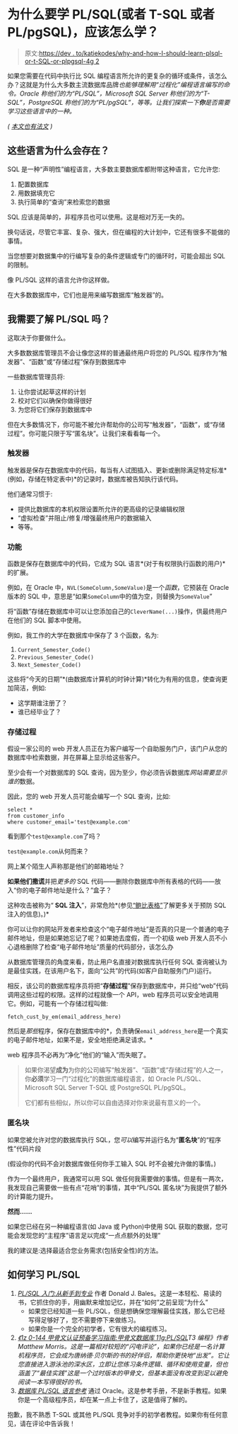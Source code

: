 # 为什么要学 PL/SQL(或者 T-SQL 或者 PL/pgSQL)，应该怎么学？

> 原文:[https://dev . to/katiekodes/why-and-how-I-should-learn-plsql-or-t-SQL-or-plpgsql-4g 2](https://dev.to/katiekodes/why-and-how-should-i-learn-plsql-or-t-sql-or-plpgsql-4g2)

如果您需要在代码中执行比 SQL 编程语言所允许的更复杂的循环或条件，该怎么办？这就是为什么大多数主流数据库品牌*也能够理解用“过程化”编程语言编写的命令。Oracle 称他们的为“PL/SQL”，Microsoft SQL Server 称他们的为“T-SQL”，PostgreSQL 称他们的为“PL/pgSQL”，等等。让我们探索一下**你**是否需要学习这些语言中的一种。*

*( [本文也有法文](https://dev.to/katiekodes/pourquoi---et-comment---apprendre-plsql-t-sqlplpgsql-4bhj) )*

## [](#why-do-these-languages-exist)这些语言为什么会存在？

SQL 是一种“声明性”编程语言，大多数主要数据库都附带这种语言，它允许您:

1.  配置数据库
2.  用数据填充它
3.  执行简单的“查询”来检索您的数据

SQL 应该是简单的，非程序员也可以使用。这是相对万无一失的。

换句话说，尽管它丰富、复杂、强大，但在编程的大计划中，它还有很多不能做的事情。

当您想要对数据集中的行编写复杂的条件逻辑或专门的循环时，可能会超出 SQL 的限制。

像 PL/SQL 这样的语言允许你这样做。

在大多数数据库中，它们也是用来编写数据库“触发器”的。

## [](#do-i-need-know-plsql)我需要了解 PL/SQL 吗？

这取决于你要做什么。

大多数数据库管理员不会让像您这样的普通最终用户将您的 PL/SQL 程序作为“触发器”、“函数”或“存储过程”保存到数据库中

一些数据库管理员将:

1.  让你尝试起草这样的计划
2.  校对它们以确保你做得很好
3.  为您将它们保存到数据库中

但在大多数情况下，你可能不被允许帮助你的公司写“触发器”，“函数”，或“存储过程”。你可能只限于写“匿名块”。让我们来看看每一个。

### [](#triggers)触发器

触发器是保存在数据库中的代码，每当有人试图插入、更新或删除满足特定标准*(例如，存储在特定表中)*的记录时，数据库被告知执行该代码。

他们通常习惯于:

*   提供比数据库的本机权限设置所允许的更高级的记录编辑权限
*   “虚拟检查”并阻止/修复/增强最终用户的数据输入
*   等等。

### [](#functions)功能

函数是保存在数据库中的代码，它成为 SQL 语言*(对于有权限执行函数的用户)*的扩展。

例如，在 Oracle 中，`NVL(SomeColumn,SomeValue)`是一个*函数*，它预装在 Oracle 版本的 SQL 中，意思是“如果`SomeColumn`中的值为空，则替换为`SomeValue`”

将“函数”存储在数据库中可以让您添加自己的`CleverName(...)`操作，供最终用户在他们的 SQL 脚本中使用。

例如，我工作的大学在数据库中保存了 3 个函数，名为:

1.  `Current_Semester_Code()`
2.  `Previous_Semester_Code()`
3.  `Next_Semester_Code()`

这些将“今天的日期”*(由数据库计算机的时钟计算)*转化为有用的信息，使查询更加简洁，例如:

*   这学期谁注册了？
*   谁已经毕业了？

### [](#stored-procedures)存储过程

假设一家公司的 web 开发人员正在为客户编写一个自助服务门户，该门户从您的数据库中检索数据，并在屏幕上显示给这些客户。

至少会有一个对数据库的 SQL 查询，因为至少，你必须告诉数据库*网站需要显示谁的*数据。

因此，您的 web 开发人员可能会编写一个 SQL 查询，比如:

```
select *
from customer_info
where customer_email='test@example.com' 
```

看到那个`test@example.com`了吗？

`test@example.com`从何而来？

网上某个陌生人声称那是他们的邮箱地址？

**如果他们撒谎**并把*更多的* SQL 代码——删除你数据库中所有表格的代码——放入“你的电子邮件地址是什么？”盒子？

这种攻击被称为“ **SQL 注入**”，非常危险*(参见[“鲍比表格”](http://bobby-tables.com/)了解更多关于预防 SQL 注入的信息)。)*

你可以让你的网站开发者来检查这个“电子邮件地址”是否真的只是一个普通的电子邮件地址，但是如果她忘记了呢？如果她去度假，而一个初级 web 开发人员不小心退格删除了检查“电子邮件地址”质量的代码部分，该怎么办

从数据库管理员的角度来看，防止用户名直接对数据库执行任何 SQL 查询被认为是最佳实践，在该用户名下，面向“公共”的代码(如客户自助服务门户)运行。

相反，该公司的数据库程序员将把“**存储过程**”保存到数据库中，并只给“web”代码调用这些过程的权限。这样的过程就像一个 API，web 程序员可以安全地调用它。例如，可能有一个存储过程叫做:

`fetch_cust_by_em(email_address_here)`

然后是*那些*程序，保存在数据库中的*，负责确保`email_address_here`是一个真实的电子邮件地址，如果不是，安全地拒绝满足请求。*

web 程序员不必再为“净化”他们的“输入”而失眠了。

> 如果你渴望**成为**为你的公司编写“触发器”、“函数”或“存储过程”的人之一，你**必须**学习一门“过程化”的数据库编程语言，如 Oracle PL/SQL、Microsoft SQL Server T-SQL 或 PostgreSQL PL/pgSQL。
> 
> 它们都有些相似，所以你可以自由选择对你来说最有意义的一个。

### [](#anonymous-blocks)匿名块

如果您被允许对您的数据库执行 SQL，您*可以*编写并运行名为“**匿名块**”的“程序性”代码片段

(假设你的代码不会对数据库做任何你手工输入 SQL 时不会被允许做的事情。)

作为一个最终用户，我通常可以用 SQL 做任何我需要做的事情。但是有一两次，我发现自己需要做一些有点“花哨”的事情，其中“PL/SQL 匿名块”为我提供了额外的计算能力提升。

**然而……**

如果您已经在另一种编程语言(如 Java 或 Python)中使用 SQL 获取的数据，您可能会发现您的“主程序”语言足以完成“一点点额外的处理”

我的建议是:选择最适合您业务需求(包括安全性)的方法。

## [](#how-to-learn-plsql)如何学习 PL/SQL

1.  *[PL/SQL 入门:从新手到专业](https://www.worldcat.org/search?q=bales+Beginning+PL%2FSQL%3A++From+Novice+to+Professional&&dblist=638&fq=#x0%253Abook-%2C%2528x0%253Abook%2Bx4%253Adigital%2529%2C%2528x0%253Abook%2Bx4%253Aprintbook%2529format)* 作者 Donald J. Bales。这是一本轻松、易读的书，它抓住你的手，用幽默来增加记忆，并在“如何”之前呈现“为什么”
    *   如果您已经知道一些 PL/SQL，但是想确保您理解最佳实践，那么它已经写得足够好了，您不需要停下来做练习。
    *   如果你是一个完全的初学者，它有很大的编程练习。
2.  *[《1z 0-144 甲骨文认证预备学习指南:甲骨文数据库 11g:PL/SQL](https://www.worldcat.org/title/oracle-certification-prep-study-guide-for-1z0-144-oracle-database-11g-program-with-plsql/oclc/949792272&referer=brief_results)T3 编程》作者 Matthew Morris。这是一篇相对较短的“闪电评论”，如果你已经是一名计算机程序员，它会成为唐纳德·贝尔斯的书的好伴侣，帮助你更快地“出发”。它让您直接进入游泳池的深水区，立即让您练习条件逻辑、循环和使用变量，但也涵盖了“最佳实践”这是一个过时版本的甲骨文，但基本面没有改变到足以避免阅读一本写得很好的书。*
3.  *[数据库 PL/SQL 语言参考](https://docs.oracle.com/en/database/oracle/oracle-database/18/books.html)* 通过 Oracle。这是参考手册，不是新手教程。如果你是一个高级程序员，却在某一点上卡住了，这是值得了解的。

抱歉，我不熟悉 T-SQL 或其他 PL/SQL 竞争对手的初学者教程。如果你有任何意见，请在评论中告诉我！